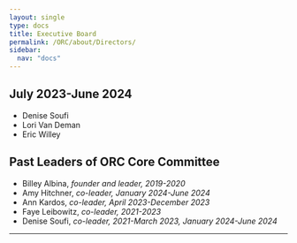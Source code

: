 ```yaml
---
layout: single
type: docs
title: Executive Board
permalink: /ORC/about/Directors/
sidebar:
  nav: "docs"
---
```


## July 2023-June 2024

* Denise Soufi
* Lori Van Deman
* Eric Willey

## Past Leaders of ORC Core Committee

* Billey Albina, _founder and leader, 2019-2020_
* Amy Hitchner, _co-leader, January 2024-June 2024_
* Ann Kardos, _co-leader, April 2023-December 2023_
* Faye Leibowitz, _co-leader, 2021-2023_
* Denise Soufi, _co-leader, 2021-March 2023, January 2024-June 2024_
---
